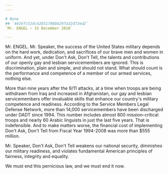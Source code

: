```yaml
---
---

# None
## `4416fc52dc42b51708bb297a32d73ed2`
`Mr. ENGEL — 15 December 2010`

---
```



Mr. ENGEL. Mr. Speaker, the success of the United States military 
depends on the hard work, dedication, and sacrifices of our brave men 
and women in uniform. And yet, under Don't Ask, Don't Tell, the talents 
and contributions of our openly gay and lesbian servicemembers are 
ignored. This is discrimination, plain and simple, and should not 
stand. What should count is the performance and competence of a member 
of our armed services, nothing else.

More than nine years after the 9/11 attacks, at a time when troops 
are being withdrawn from Iraq and increased in Afghanistan, our gay and 
lesbian servicemembers offer invaluable skills that enhance our 
country's military competence and readiness. According to the Service 
Members Legal Defense Network, more than 14,000 servicemembers have 
been discharged under DADT since 1994. This number includes almost 800 
mission-critical troops and nearly 60 Arabic linguists in just the last 
five years. That is indefensible. And to make matters worse, the 
financial cost of implementing Don't Ask, Don't Tell from Fiscal Year 
1994-2008 was more than $555 million.

Mr. Speaker, Don't Ask, Don't Tell weakens our national security, 
diminishes our military readiness, and violates fundamental American 
principles of fairness, integrity and equality.

We must end this pernicious law, and we must end it now.